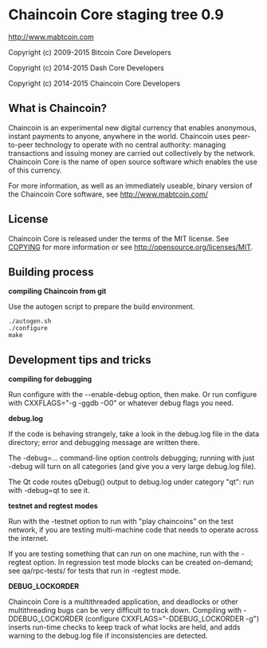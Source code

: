 Chaincoin Core staging tree 0.9
===============================

http://www.mabtcoin.com

Copyright (c) 2009-2015 Bitcoin Core Developers

Copyright (c) 2014-2015 Dash Core Developers

Copyright (c) 2014-2015 Chaincoin Core Developers



What is Chaincoin?
-----------------

Chaincoin is an experimental new digital currency that enables anonymous, instant
payments to anyone, anywhere in the world. Chaincoin uses peer-to-peer technology
to operate with no central authority: managing transactions and issuing money
are carried out collectively by the network. Chaincoin Core is the name of open
source software which enables the use of this currency.

For more information, as well as an immediately useable, binary version of
the Chaincoin Core software, see http://www.mabtcoin.com/


License
-------

Chaincoin Core is released under the terms of the MIT license. See [COPYING](COPYING) for more
information or see http://opensource.org/licenses/MIT.


Building process
-----------------

**compiling Chaincoin from git**

Use the autogen script to prepare the build environment.

    ./autogen.sh
    ./configure
    make


Development tips and tricks
---------------------------

**compiling for debugging**

Run configure with the --enable-debug option, then make. Or run configure with
CXXFLAGS="-g -ggdb -O0" or whatever debug flags you need.

**debug.log**

If the code is behaving strangely, take a look in the debug.log file in the data directory;
error and debugging message are written there.

The -debug=... command-line option controls debugging; running with just -debug will turn
on all categories (and give you a very large debug.log file).

The Qt code routes qDebug() output to debug.log under category "qt": run with -debug=qt
to see it.

**testnet and regtest modes**

Run with the -testnet option to run with "play chaincoins" on the test network, if you
are testing multi-machine code that needs to operate across the internet.

If you are testing something that can run on one machine, run with the -regtest option.
In regression test mode blocks can be created on-demand; see qa/rpc-tests/ for tests
that run in -regtest mode.

**DEBUG_LOCKORDER**

Chaincoin Core is a multithreaded application, and deadlocks or other multithreading bugs
can be very difficult to track down. Compiling with -DDEBUG_LOCKORDER (configure
CXXFLAGS="-DDEBUG_LOCKORDER -g") inserts run-time checks to keep track of what locks
are held, and adds warning to the debug.log file if inconsistencies are detected.
